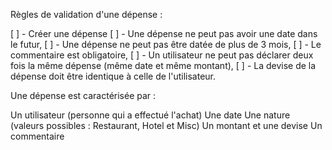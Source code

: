 Règles de validation d'une dépense :

[ ] - Créer une dépense
[ ] - Une dépense ne peut pas avoir une date dans le futur,
[ ] - Une dépense ne peut pas être datée de plus de 3 mois,
[ ] - Le commentaire est obligatoire,
[ ] - Un utilisateur ne peut pas déclarer deux fois la même dépense (même date et même montant),
[ ] - La devise de la dépense doit être identique à celle de l'utilisateur.

Une dépense est caractérisée par :

Un utilisateur (personne qui a effectué l'achat)
Une date
Une nature (valeurs possibles : Restaurant, Hotel et Misc)
Un montant et une devise
Un commentaire
